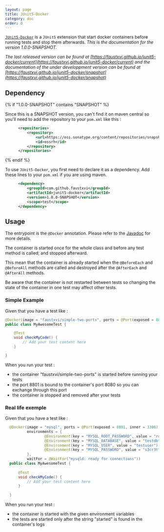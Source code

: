 ```yaml
---
layout: page
title: JUnit5-Docker
category: doc
order: 0
---
```


[`JUnit5-Docker`](https://github.com/FaustXVI/junit5-docker) is a `JUnit5` extension that start docker containers before running tests and stop them afterwards.
_This is the documentation for the version 1.0.0-SNAPSHOT._

_The last released version can be found at [https://faustxvi.github.io/junit5-docker/current](https://faustxvi.github.io/junit5-docker/current) and the documentation of the under developpment version can be found at [https://faustxvi.github.io/junit5-docker/snapshot](https://faustxvi.github.io/junit5-docker/snapshot)_ 

## Dependency

{% if "1.0.0-SNAPSHOT" contains "SNAPSHOT" %}

Since this is a SNAPSHOT version, you can't find it on maven central so you'll need to add the repository to your `pom.xml` like this :

```xml
      <repositories>
          <repository>
              <url>https://oss.sonatype.org/content/repositories/snapshots/</url>
              <id>ossrh</id>
          </repository>
      </repositories>
```

{% endif %}

To use `JUnit5-Docker`, you first need to declare it as a dependency. Add these lines to your `pom.xml` if you are using maven.

```xml
      <dependency>
          <groupId>com.github.faustxvi</groupId>
          <artifactId>junit5-docker</artifactId>
          <version>1.0.0-SNAPSHOT</version>
          <scope>test</scope>
      </dependency>
```

## Usage

  The entrypoint is the `@Docker` annotation.
  Please refer to the [Javadoc](https://faustxvi.github.io/junit5-docker/javadoc/1.0.0-SNAPSHOT) for more details.
  
  The container is started once for the whole class and before any test method is called; and stopped afterward.
   
  This mean that the container is already started when the `@BeforeEach` and `@BeforeAll` methods are called and destroyed after the `@AfterEach` and `@AfterAll` methods.
  
  Be aware that the container is not restarted between tests so changing the state of the container in one test may affect other tests.
  
### Simple Example
  
  Given that you have a test like : 

```java
@Docker(image = "faustxvi/simple-two-ports", ports = @Port(exposed = 8801, inner = 8080))
public class MyAwesomeTest {

    @Test
    void checkMyCode() {
        // Add your test content here
    }

}
```

  When you run your test :
  
  * the container "faustxvi/simple-two-ports" is started before running your tests
  * the port 8801 is bound to the container's port 8080 so you can exchange through this port
  * the container is stopped and removed after your tests
 
  
### Real life exemple
  
  Given that you have a test like :

```java
  @Docker(image = "mysql", ports = @Port(exposed = 8801, inner = 3306),
          environments = {
                  @Environment(key = "MYSQL_ROOT_PASSWORD", value = "root"),
                  @Environment(key = "MYSQL_DATABASE", value = "testdb"),
                  @Environment(key = "MYSQL_USER", value = "testuser"),
                  @Environment(key = "MYSQL_PASSWORD", value = "s3cr3t"),
          },
          waitFor = @WaitFor("mysqld: ready for connections"))
  public class MyAwesomeTest {
  
      @Test
      void checkMyCode() {
          // Add your test content here
      }
  
  }
```

 When you run your test :
 
 * the container is started with the given environment variables
 * the tests are started only after the string "started" is found in the container's logs
 
